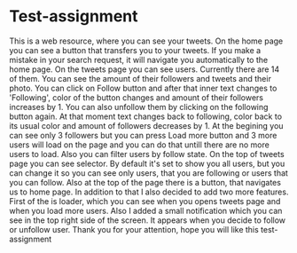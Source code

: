# Test-assignment
This is a web resource, where you can see your tweets.
On the home page you can see a button that transfers you to your tweets. 
If you make a mistake in your search request, it will navigate you automatically to the home page.
On the tweets page you can see users. Currently there are 14 of them. You can see the amount of their followers and tweets and their photo.
You can click on Follow button and after that inner text changes to 'Following', color of the button changes and amount of their followers increases by 1. You can also unfollow them by clicking on the following button again. At that moment text changes back to following, color back to its usual color and amount of followers decreases by 1.
At the begining you can see only 3 followers but you can press Load more button and 3 more users will load on the page and you can do that untill there are no more users to load.
Also you can filter users by follow state.
On the top of tweets page you can see selector. By default it's set to show you all users, but you can change it so you can see only users, that you are following or users that you can follow.
Also at the top of the page there is a button, that navigates us to home page.
In addition to that I also decided to add two more features. First of the is loader, which you can see when you opens tweets page and when you load more users.
Also I added a small notification which you can see in the top right side of the screen. It appears when you decide to follow or unfollow user.
Thank you for your attention, hope you will like this test-assignment
